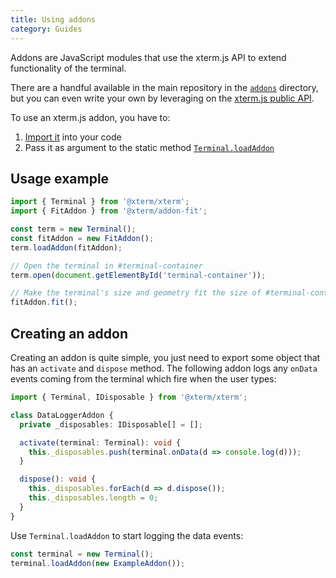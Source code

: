 ```yaml
---
title: Using addons
category: Guides
---
```


Addons are JavaScript modules that use the xterm.js API to extend functionality of the terminal.

There are a handful available in the main repository in the [`addons`](https://github.com/xtermjs/xterm.js/tree/master/addons/) directory, but you can even write your own by leveraging on the [xterm.js public API](/docs/).

To use an xterm.js addon, you have to:

1. [Import it](/docs/guides/import/) into your code
2. Pass it as argument to the static method [`Terminal.loadAddon`](/docs/api/terminal/classes/terminal/#loadaddon)

## Usage example

```ts
import { Terminal } from '@xterm/xterm';
import { FitAddon } from '@xterm/addon-fit';

const term = new Terminal();
const fitAddon = new FitAddon();
term.loadAddon(fitAddon);

// Open the terminal in #terminal-container
term.open(document.getElementById('terminal-container'));

// Make the terminal's size and geometry fit the size of #terminal-container
fitAddon.fit();
```

## Creating an addon

Creating an addon is quite simple, you just need to export some object that has an `activate` and `dispose` method. The following addon logs any `onData` events coming from the terminal which fire when the user types:

```ts
import { Terminal, IDisposable } from '@xterm/xterm';

class DataLoggerAddon {
  private _disposables: IDisposable[] = [];

  activate(terminal: Terminal): void {
    this._disposables.push(terminal.onData(d => console.log(d)));
  }

  dispose(): void {
    this._disposables.forEach(d => d.dispose());
    this._disposables.length = 0;
  }
}
```

Use `Terminal.loadAddon` to start logging the data events:

```ts
const terminal = new Terminal();
terminal.loadAddon(new ExampleAddon());
```
